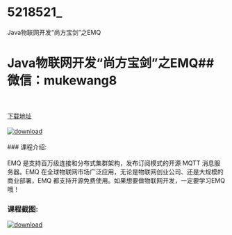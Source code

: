 # 5218521_
Java物联网开发“尚方宝剑”之EMQ
# Java物联网开发“尚方宝剑”之EMQ## 微信：mukewang8
<br/></br>[下载地址](http://www.36tz.cn/article/5218521 "下载地址")
<br/></br>[![download](http://36tz.cn/muke_img/2021_02_1-66.png "下载地址")](http://www.36tz.cn/article/5218521 "下载地址")
<br/></br>### 课程介绍:<br/></br>EMQ 是支持百万级连接和分布式集群架构，发布订阅模式的开源 MQTT 消息服务器。EMQ 在全球物联网市场广泛应用，无论是物联网创业公司、还是大规模的商业部署，EMQ 都支持开源免费使用。如果想要做物联网开发，一定要学习EMQ哦！

### 课程截图:
[![download](http://36tz.cn/muke_img/2021_02_2-70.png "下载地址")](http://www.36tz.cn/article/5218521 "下载地址")
